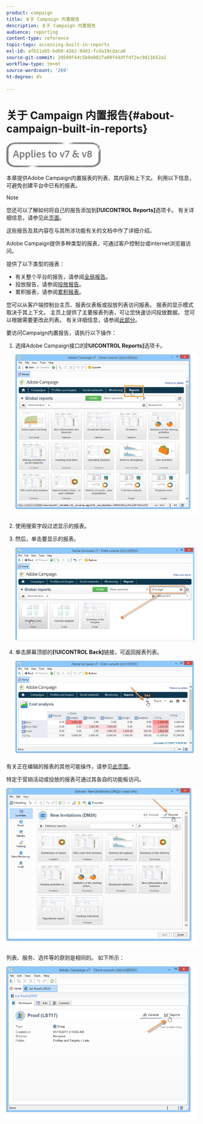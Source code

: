 ```yaml
---
product: campaign
title: 关于 Campaign 内置报告
description: 关于 Campaign 内置报告
audience: reporting
content-type: reference
topic-tags: accessing-built-in-reports
exl-id: afb11ab5-bd60-4262-9dd1-fcda19cdaca0
source-git-commit: 20509f44c5b8e0827a09f44dffdf2ec9d11652a1
workflow-type: tm+mt
source-wordcount: '269'
ht-degree: 4%

---
```


# 关于 Campaign 内置报告{#about-campaign-built-in-reports}

![](../../assets/common.svg)

本章提供Adobe Campaign内置报表的列表、其内容和上下文。 利用以下信息，可避免创建平台中已有的报表。

>[!NOTE]
>
>您还可以了解如何将自己的报告添加到&#x200B;**[!UICONTROL Reports]**&#x200B;选项卡。 有关详细信息，请参见此[页面](../../reporting/using/configuring-access-to-the-report.md#defining-the-filtering-options)。

这些报告及其内容在与其所涉功能有关的文档中作了详细介绍。

Adobe Campaign提供多种类型的报表，可通过客户控制台或internet浏览器访问。

提供了以下类型的报表：

* 有关整个平台的报告，请参阅[全局报告](../../reporting/using/global-reports.md)。
* 投放报告，请参阅[投放报告](../../reporting/using/delivery-reports.md)。
* 累积报表，请参阅[累积报表](../../reporting/using/cumulative-reports.md)。

您可以从客户端控制台主页、报表仪表板或投放列表访问报表。 报表的显示模式取决于其上下文。 主页上提供了主要报表列表，可让您快速访问投放数据。 您可以根据需要更改此列表。 有关详细信息，请参阅[此部分](../../reporting/using/about-reports-creation-in-campaign.md)。

要访问Campaign内置报告，请执行以下操作：

1. 选择Adobe Campaign接口的&#x200B;**[!UICONTROL Reports]**&#x200B;选项卡。

   ![](assets/reporting_access_from_home.png)

1. 使用搜索字段过滤显示的报表。

1. 然后，单击要显示的报表。

   ![](assets/reporting_edit_a_report.png)

1. 单击屏幕顶部的&#x200B;**[!UICONTROL Back]**&#x200B;链接，可返回报表列表。

   ![](assets/reporting_back_button.png)

有关正在编辑的报表的其他可能操作，请参见[此页面](../../reporting/using/actions-on-reports.md)。

特定于营销活动或投放的报表可通过其各自的功能板访问。

![](assets/reporting_on_a_delivery.png)

列表、服务、选件等的原则是相同的。 如下所示：

![](assets/reporting_on_an_offer.png)
